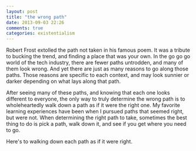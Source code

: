```yaml
---
layout: post
title: "the wrong path"
date: 2013-09-03 22:26
comments: true
categories: existentialism
---
```


Robert Frost extolled the path not taken in his famous poem. It was a tribute to bucking the trend, and finding a place that was your own. In the go go go world of the tech industry, there are fewer paths untrodden, and many of them look wrong. And yet there are just as many reasons to go along those paths. Those reasons are specific to each context, and may look sunnier or darker depending on what lays along that path.

After seeing many of these paths, and knowing that each one looks different to everyone, the only way to truly determine the wrong path is to wholeheartedly walk down a path as if it were the right one. My favorite learning experiences have been when I pursued paths that seemed right, but were not. When determining the right path to take, sometimes the best thing to do is pick a path, walk down it, and see if you get where you need to go.

Here's to walking down each path as if it were right.
